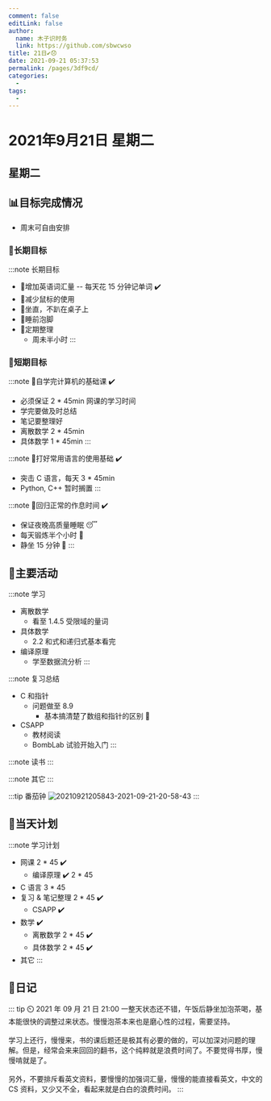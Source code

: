 ```yaml
---
comment: false
editLink: false
author: 
  name: 木子识时务
  link: https://github.com/sbwcwso
title: 21日✔️😞
date: 2021-09-21 05:37:53
permalink: /pages/3df9cd/
categories: 
  - 
tags: 
  - 
---
```


# 2021年9月21日 星期二

## 星期二

## 📊目标完成情况

* 周末可自由安排

### 🐺长期目标

:::note 长期目标
* 🚢增加英语词汇量 -- 每天花 15 分钟记单词  ✔️
* 🚢减少鼠标的使用
* 🚢坐直，不趴在桌子上
* 🚢睡前泡脚
* 🚢定期整理
  * 周未半小时
:::

### 🐆短期目标

:::note 🚗自学完计算机的基础课  ✔️
* 必须保证 2 * 45min 网课的学习时间
* 学完要做及时总结
* 笔记要整理好
* 离散数学 2 * 45min
* 具体数学 1 * 45min
:::

:::note 🚗打好常用语言的使用基础  ✔️
* 突击 C 语言，每天 3 * 45min
* Python, C++ 暂时搁置
:::

:::note 🚗回归正常的作息时间  ✔️
* 保证夜晚高质量睡眠 😴
* 每天锻炼半个小时 🏃
* 静坐 15 分钟 🙏
:::

## 🏃主要活动

:::note 学习
* 离散数学
  * 看至 1.4.5 受限域的量词
* 具体数学
  * 2.2 和式和递归式基本看完
* 编译原理
  * 学至数据流分析
:::

:::note 复习总结
* C 和指针
  * 问题做至 8.9
    * 基本搞清楚了数组和指针的区别 🚀
* CSAPP
  * 教材阅读
  * BombLab 试验开始入门
:::

:::note 读书
:::

:::note 其它
:::

:::tip 番茄钟
![20210921205843-2021-09-21-20-58-43](https://cdn.jsdelivr.net/gh/sbwcwso/PicBed@master/20210921205843-2021-09-21-20-58-43.png)
:::

## 📓当天计划

:::note 学习计划
* 网课 2 * 45  ✔️
  * 编译原理  ✔️ 2 * 45
* C 语言 3 * 45
* 复习 & 笔记整理 2 * 45  ✔️
  * CSAPP  ✔️
* 数学  ✔️
  * 离散数学 2 * 45  ✔️
  * 具体数学 2 * 45  ✔️
* 其它
:::

## 🤔日记

::: tip ⏲️ 2021 年 09 月 21 日 21:00
一整天状态还不错，午饭后静坐加泡茶喝，基本能很快的调整过来状态。慢慢泡茶本来也是磨心性的过程，需要坚持。
<br><br>
学习上还行，慢慢来，书的课后题还是极其有必要的做的，可以加深对问题的理解。但是，经常会来来回回的翻书，这个纯粹就是浪费时间了。不要觉得书厚，慢慢啃就是了。
<br><br>
另外，不要排斥看英文资料，要慢慢的加强词汇量，慢慢的能直接看英文，中文的 CS 资料，又少又不全，看起来就是白白的浪费时间。
:::

